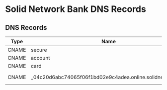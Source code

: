 # Solid Network Bank DNS Records

## DNS Records

| Type | Name | Content |
| --- | --- | --- |
| CNAME | secure | d14zlp0299xdmb.cloudfront.net |
| CNAME | account | dmzbriadn0zja.cloudfront.net |
| CNAME | card | d2216zzbmfl4wa.cloudfront.net |
| CNAME | _04c20d6abc74065f06f1bd02e9c4adea.online.solidnetwork.xyz | _dc6f6b651988b080bf683ab2ccc93560.mhbtsbpdnt.acm-validations.aws |


